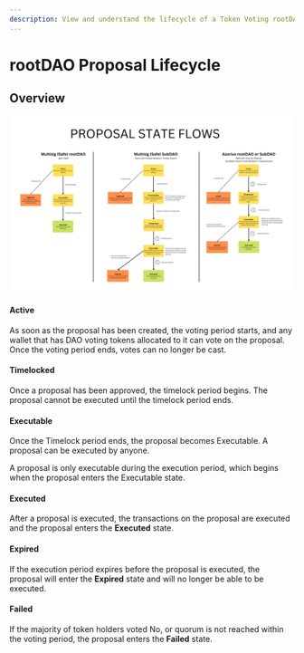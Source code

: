 ```yaml
---
description: View and understand the lifecycle of a Token Voting rootDAO proposal.
---
```


# rootDAO Proposal Lifecycle

## Overview

![img.png](../../../../.gitbook/assets/proposal_state_flows.png)

#### Active
As soon as the proposal has been created, the voting period starts, and any wallet that has DAO voting tokens allocated to it can vote on the proposal. Once the voting period ends, votes can no longer be cast.

#### Timelocked
Once a proposal has been approved, the timelock period begins.
The proposal cannot be executed until the timelock period ends.

#### Executable
Once the Timelock period ends, the proposal becomes Executable. A proposal can be executed by anyone.

A proposal is only executable during the execution period, which begins when the proposal enters the Executable state. 

#### Executed
After a proposal is executed, the transactions on the proposal are executed and the proposal enters the **Executed** state.

#### Expired
If the execution period expires before the proposal is executed, the proposal will enter the **Expired** state and will no longer be able to be executed.

#### Failed
If the majority of token holders voted No, or quorum is not reached within the voting period, the proposal enters the **Failed** state.